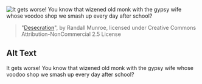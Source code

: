 ![It gets worse! You know that wizened old monk with the gypsy wife whose voodoo shop we smash up every day after school?](https://imgs.xkcd.com/comics/desecration.png)
> "[Desecration](https://xkcd.com/782/)", by Randall Munroe, licensed under Creative Commons Attribution-NonCommercial 2.5 License

## Alt Text
It gets worse! You know that wizened old monk with the gypsy wife whose voodoo shop we smash up every day after school?
